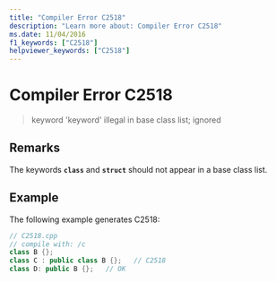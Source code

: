 ```yaml
---
title: "Compiler Error C2518"
description: "Learn more about: Compiler Error C2518"
ms.date: 11/04/2016
f1_keywords: ["C2518"]
helpviewer_keywords: ["C2518"]
---
```

# Compiler Error C2518

> keyword 'keyword' illegal in base class list; ignored

## Remarks

The keywords **`class`** and **`struct`** should not appear in a base class list.

## Example

The following example generates C2518:

```cpp
// C2518.cpp
// compile with: /c
class B {};
class C : public class B {};   // C2518
class D: public B {};   // OK
```
